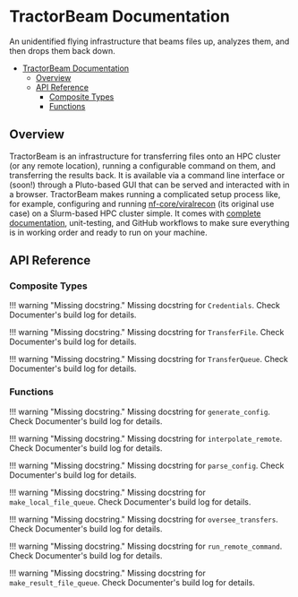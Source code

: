 
<a id='TractorBeam-Documentation'></a>

<a id='TractorBeam-Documentation-1'></a>

# TractorBeam Documentation


An unidentified flying infrastructure that beams files up, analyzes them, and then drops them back down.

- [TractorBeam Documentation](index.md#TractorBeam-Documentation)
    - [Overview](index.md#Overview)
    - [API Reference](index.md#API-Reference)
        - [Composite Types](index.md#Composite-Types)
        - [Functions](index.md#Functions)


<a id='Overview'></a>

<a id='Overview-1'></a>

## Overview


TractorBeam is an infrastructure for transferring files onto an HPC cluster (or any remote location), running a configurable command on them, and transferring the results back. It is available via a command line interface or (soon!) through a Pluto-based GUI that can be served and interacted with in a browser. TractorBeam makes running a complicated setup process like, for example, configuring and running [nf-core/viralrecon](https://nf-co.re/viralrecon) (its original use case) on a Slurm-based HPC cluster simple. It comes with [complete documentation](docs/build/index.md), unit-testing, and GitHub workflows to make sure everything is in working order and ready to run on your machine.


<a id='API-Reference'></a>

<a id='API-Reference-1'></a>

## API Reference


<a id='Composite-Types'></a>

<a id='Composite-Types-1'></a>

### Composite Types


!!! warning "Missing docstring."
    Missing docstring for `Credentials`. Check Documenter's build log for details.



!!! warning "Missing docstring."
    Missing docstring for `TransferFile`. Check Documenter's build log for details.



!!! warning "Missing docstring."
    Missing docstring for `TransferQueue`. Check Documenter's build log for details.



<a id='Functions'></a>

<a id='Functions-1'></a>

### Functions


!!! warning "Missing docstring."
    Missing docstring for `generate_config`. Check Documenter's build log for details.



!!! warning "Missing docstring."
    Missing docstring for `interpolate_remote`. Check Documenter's build log for details.



!!! warning "Missing docstring."
    Missing docstring for `parse_config`. Check Documenter's build log for details.



!!! warning "Missing docstring."
    Missing docstring for `make_local_file_queue`. Check Documenter's build log for details.



!!! warning "Missing docstring."
    Missing docstring for `oversee_transfers`. Check Documenter's build log for details.



!!! warning "Missing docstring."
    Missing docstring for `run_remote_command`. Check Documenter's build log for details.



!!! warning "Missing docstring."
    Missing docstring for `make_result_file_queue`. Check Documenter's build log for details.


